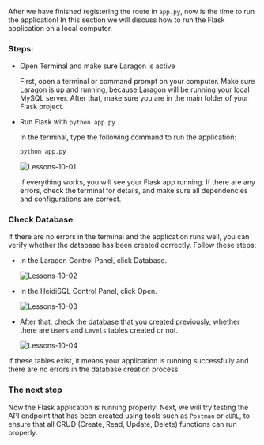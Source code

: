 <div class="space-y-3">
  <p>
    After we have finished registering the route in <code>app.py</code>, now is the time to run the application! In this section we will discuss how to run the Flask application on a local computer.
  </p>
</div>


<div class="space-y-3">
  <h3 class="text-lg leading-snug dark:text-zinc-300"><strong>Steps:</strong></h3>
  <ul className="list-decimal space-y-3 pb-2 pl-10">
    <li className="font-bold">Open Terminal and make sure Laragon is active</li>
  <p>First, open a terminal or command prompt on your computer. Make sure Laragon is up and running, because Laragon will be running your local MySQL server. After that, make sure you are in the main folder of your Flask project.</p>
  <li className="font-bold">Run Flask with <code>python app.py</code></li>
  <p>In the terminal, type the following command to run the application:</p>

```bash
python app.py
```
  <p class="rounded-xl w-full border border-zinc-200 dark:border-zinc-800">
    <img 
      src="https://res.cloudinary.com/aiiimmmm/image/upload/v1731340021/Screenshot_2024-11-11_224511_vwppck.png" 
      alt="Lessons-10-01"
    />
  </p>
  <p>If everything works, you will see your Flask app running. If there are any errors, check the terminal for details, and make sure all dependencies and configurations are correct.</p>
  </ul>
</div>


<div class="space-y-3">
  <h3 class="text-lg leading-snug dark:text-zinc-300"><strong>Check Database</strong></h3>
  <p>If there are no errors in the terminal and the application runs well, you can verify whether the database has been created correctly. Follow these steps:</p>
  <ul className="list-decimal space-y-3 pb-2 pl-10">
    <li>In the Laragon Control Panel, click Database.</li>
    <p class="rounded-xl w-full border border-zinc-200 dark:border-zinc-800">
      <img 
        src="https://res.cloudinary.com/aiiimmmm/image/upload/v1731340760/Screenshot_2024-11-11_225559_kmjbht.png" 
        alt="Lessons-10-02"
      />
    </p>
    <li>In the HeidiSQL Control Panel, click Open.</li>
    <p class="rounded-xl w-full border border-zinc-200 dark:border-zinc-800">
      <img 
        src="https://res.cloudinary.com/aiiimmmm/image/upload/v1731340747/Screenshot_2024-11-11_225629_yajgfd.png" 
        alt="Lessons-10-03"
      />
    </p>
    <li>After that, check the database that you created previously, whether there are <code>Users</code> and <code>Levels</code> tables created or not.</li>
    <p class="rounded-xl w-full border border-zinc-200 dark:border-zinc-800">
      <img 
        src="https://res.cloudinary.com/aiiimmmm/image/upload/v1731340750/Screenshot_2024-11-11_225720_jc03wu.png" 
        alt="Lessons-10-04"
      />
    </p>
  </ul>
  <p>If these tables exist, it means your application is running successfully and there are no errors in the database creation process.</p>
</div>


<div class="space-y-3">
  <h3 class="text-lg leading-snug dark:text-zinc-300"><strong>The next step</strong></h3>
  <p>
   Now the Flask application is running properly! Next, we will try testing the API endpoint that has been created using tools such as <code>Postman</code> or <code>cURL</code>, to ensure that all CRUD (Create, Read, Update, Delete) functions can run properly.
  </p>
</div>